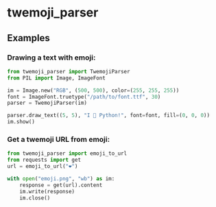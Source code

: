 # twemoji_parser


## Examples
### Drawing a text with emoji:
```py
from twemoji_parser import TwemojiParser
from PIL import Image, ImageFont

im = Image.new("RGB", (500, 500), color=(255, 255, 255))
font = ImageFont.truetype("/path/to/font.ttf", 30)
parser = TwemojiParser(im)

parser.draw_text((5, 5), "I 💖 Python!", font=font, fill=(0, 0, 0))
im.show()
```
### Get a twemoji URL from emoji:
```py
from twemoji_parser import emoji_to_url
from requests import get
url = emoji_to_url("❤️")

with open("emoji.png", "wb") as im:
    response = get(url).content
    im.write(response)
    im.close()
```